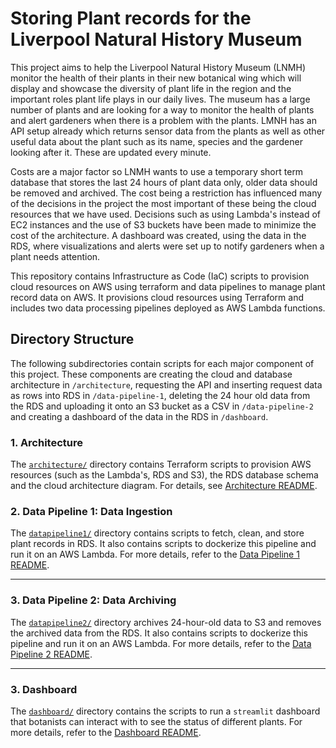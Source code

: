 # Storing Plant records for the Liverpool Natural History Museum

This project aims to help the Liverpool Natural History Museum (LNMH) monitor the health of their plants in their new botanical wing which will display and showcase the diversity of plant life in the region and the important roles plant life plays in our daily lives. The museum has a large number of plants and are looking for a way to monitor the health of plants and alert gardeners when there is a problem with the plants.
LMNH has an API setup already which returns sensor data from the plants as well as other useful data about the plant such as its name, species and the gardener looking after it. These are updated every minute.

Costs are a major factor so LNMH wants to use a temporary short term database that stores the last 24 hours of plant data only, older data should be removed and archived. The cost being a restriction has influenced many of the decisions in the project the most important of these being the cloud resources that we have used. Decisions such as using Lambda's instead of EC2 instances and the use of S3 buckets have been made to minimize the cost of the architecture. A dashboard was created, using the data in the RDS, where visualizations and alerts were set up to notify gardeners when a plant needs attention.

This repository contains Infrastructure as Code (IaC) scripts to provision cloud resources on AWS using terraform and data pipelines to manage plant record data on AWS. It provisions cloud resources using Terraform and includes two data processing pipelines deployed as AWS Lambda functions.

## Directory Structure

The following subdirectories contain scripts for each major component of this project. These components are creating the cloud and database architecture in `/architecture`, requesting the API and inserting request data as rows into RDS in `/data-pipeline-1`, deleting the 24 hour old data from the RDS and uploading it onto an S3 bucket as a CSV in `/data-pipeline-2` and creating a dashboard of the data in the RDS in `/dashboard`.

### **1. Architecture**

The [`architecture/`](architecture/) directory contains Terraform scripts to provision AWS resources (such as the Lambda's, RDS and S3), the RDS database schema and the cloud architecture diagram.
For details, see [Architecture README](architecture/README.md).


### **2. Data Pipeline 1: Data Ingestion**

The [`datapipeline1/`](datapipeline1/) directory contains scripts to fetch, clean, and store plant records in RDS. It also contains scripts to dockerize this pipeline and run it on an AWS Lambda.
For more details, refer to the [Data Pipeline 1 README](data-pipeline-1/README.md).

---

### **3. Data Pipeline 2: Data Archiving**

The [`datapipeline2/`](datapipeline2/) directory archives 24-hour-old data to S3 and removes the archived data from the RDS. It also contains scripts to dockerize this pipeline and run it on an AWS Lambda.
For more details, refer to the [Data Pipeline 2 README](data-pipeline-2/README.md).

---

### **3. Dashboard**

The [`dashboard/`](dashboard/) directory contains the scripts to run a `streamlit` dashboard that botanists can interact with to see the status of different plants.
For more details, refer to the [Dashboard README](dashboard/README.md).